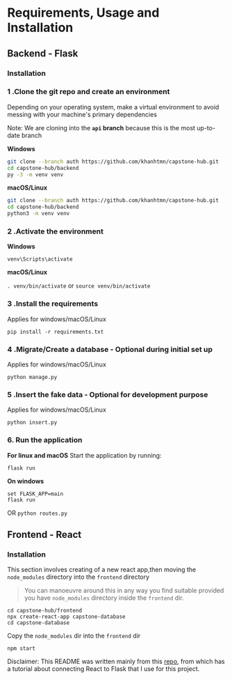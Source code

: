 # Requirements, Usage and Installation
## Backend - Flask
### Installation
                    
### 1 .Clone the git repo and create an environment 
          
Depending on your operating system, make a virtual environment to avoid messing with your machine's primary dependencies

Note: We are cloning into the **`api` branch** because this is the most up-to-date branch
          
**Windows**
          
```bash
git clone --branch auth https://github.com/khanhtmn/capstone-hub.git
cd capstone-hub/backend
py -3 -m venv venv
```
          
**macOS/Linux**
          
```bash
git clone --branch auth https://github.com/khanhtmn/capstone-hub.git
cd capstone-hub/backend
python3 -m venv venv
```

### 2 .Activate the environment
          
**Windows** 

```venv\Scripts\activate```
          
**macOS/Linux**

```. venv/bin/activate```
or
```source venv/bin/activate```

### 3 .Install the requirements

Applies for windows/macOS/Linux

```pip install -r requirements.txt```

### 4 .Migrate/Create a database - Optional during initial set up

Applies for windows/macOS/Linux

```python manage.py```

### 5 .Insert the fake data - Optional for development purpose

Applies for windows/macOS/Linux

```python insert.py```

### 6. Run the application 

**For linux and macOS**
Start the application by running:

```flask run```

**On windows**
```
set FLASK_APP=main
flask run
```
OR 
`python routes.py`

## Frontend - React
### Installation

This section involves creating of a new react app,then moving the `node_modules` directory into the `frontend` directory

> You can manoeuvre around this in any way you find suitable provided you have `node_modules` directory inside the `frontend` dir.

```
cd capstone-hub/frontend
npx create-react-app capstone-database
cd capstone-database
```
Copy the `node_modules` dir into the `frontend` dir

`npm start`

Disclaimer: This README was written mainly from this [repo](https://github.com/Dev-Elie/Connecting-React-Frontend-to-a-Flask-Backend), from which has a tutorial about connecting React to Flask that I use for this project.
